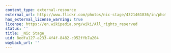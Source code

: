 ```yaml
---
content_type: external-resource
external_url: http://www.flickr.com/photos/nic-stage/4321461836/in/photostream/
has_external_license_warning: true
license: https://en.wikipedia.org/wiki/All_rights_reserved
status: ''
title: _Nic Stage_
uid: 8edfa127-a233-4f4f-8482-c952ffb7a204
wayback_url: ''
---
```

